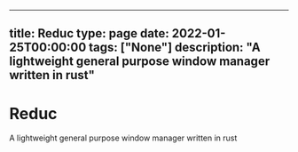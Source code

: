 
---
title: Reduc
type: page
date: 2022-01-25T00:00:00
tags: ["None"]
description: "A lightweight general purpose window manager written in rust"
---


# Reduc
A lightweight general purpose window manager written in rust
